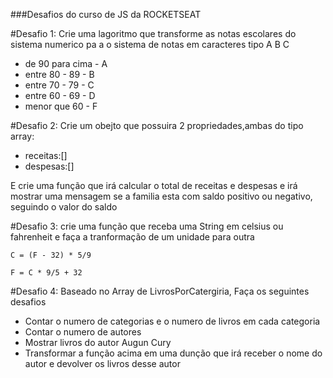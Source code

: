 ###Desafios do curso de JS da ROCKETSEAT

#Desafio 1: Crie uma lagoritmo que transforme as notas escolares do sistema numerico pa a o sistema de notas em
caracteres tipo A B C

* de 90 para cima - A
* entre 80 - 89   - B
* entre 70 - 79   - C   
* entre 60 - 69   - D
* menor que 60    - F


#Desafio 2: Crie um obejto que possuira 2 propriedades,ambas do tipo array:

* receitas:[]
* despesas:[]

E crie uma função que irá calcular o total de receitas e despesas e irá mostrar uma mensagem se a familia esta com saldo positivo ou negativo, seguindo o valor do saldo


#Desafio 3: crie uma função que receba uma String em celsius ou  fahrenheit e faça a tranformação de um unidade para outra

    C = (F - 32) * 5/9

    F = C * 9/5 + 32


#Desafio 4: Baseado no Array de LivrosPorCatergiria, Faça os seguintes desafios

* Contar o numero de categorias e o numero de livros em cada categoria
* Contar o numero de autores
* Mostrar livros do autor Augun Cury
* Transformar a função acima em uma dunção que irá receber o nome do autor e devolver os livros desse autor